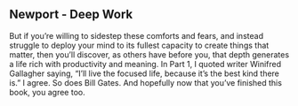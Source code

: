 ## Newport - Deep Work

But if you’re willing to sidestep these comforts and fears, and instead struggle to deploy your mind to its fullest capacity to create things that matter, then you’ll discover, as others have before you, that depth generates a life rich with productivity and meaning.
In Part 1, I quoted writer Winifred Gallagher saying, “I’ll live the focused life, because it’s the best kind there is.”
I agree.
So does Bill Gates.
And hopefully now that you’ve finished this book, you agree too.
